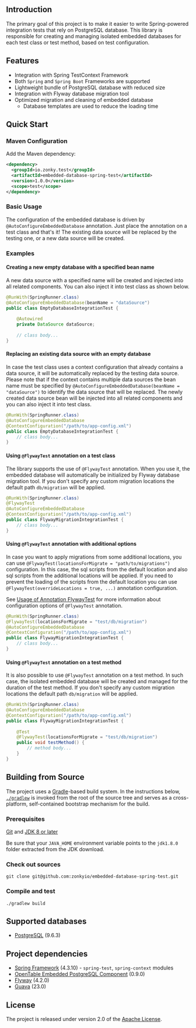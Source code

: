 ## Introduction

The primary goal of this project is to make it easier to write Spring-powered integration tests that rely on PostgreSQL database. This library is responsible for creating and managing isolated embedded databases for each test class or test method, based on test configuration.

## Features

* Integration with Spring TestContext Framework
* Both `Spring` and `Spring Boot` Frameworks are supported
* Lightweight bundle of PostgreSQL database with reduced size
* Integration with Flyway database migration tool
* Optimized migration and cleaning of embedded database
    * Database templates are used to reduce the loading time

## Quick Start

### Maven Configuration

Add the Maven dependency:

```xml
<dependency>
  <groupId>io.zonky.test</groupId>
  <artifactId>embedded-database-spring-test</artifactId>
  <version>1.0.0</version>
  <scope>test</scope>
</dependency>
```

### Basic Usage

The configuration of the embedded database is driven by `@AutoConfigureEmbeddedDatabase` annotation. Just place the annotation on a test class and that's it! The existing data source will be replaced by the testing one, or a new data source will be created.

### Examples

#### Creating a new empty database with a specified bean name

A new data source with a specified name will be created and injected into all related components. You can also inject it into test class as shown below. 

```java
@RunWith(SpringRunner.class)
@AutoConfigureEmbeddedDatabase(beanName = "dataSource")
public class EmptyDatabaseIntegrationTest {
    
    @Autowired
    private DataSource dataSource;
    
    // class body...
}
```

#### Replacing an existing data source with an empty database

In case the test class uses a context configuration that already contains a data source, it will be automatically replaced by the testing data source. Please note that if the context contains multiple data sources the bean name must be specified by `@AutoConfigureEmbeddedDatabase(beanName = "dataSource")` to identify the data source that will be replaced. The newly created data source bean will be injected into all related components and you can also inject it into test class.

```java
@RunWith(SpringRunner.class)
@AutoConfigureEmbeddedDatabase
@ContextConfiguration("/path/to/app-config.xml")
public class EmptyDatabaseIntegrationTest {
    // class body...
}
```

#### Using `@FlywayTest` annotation on a test class

The library supports the use of `@FlywayTest` annotation. When you use it, the embedded database will automatically be initialized by Flyway database migration tool. If you don't specify any custom migration locations the default path `db/migration` will be applied.

```java
@RunWith(SpringRunner.class)
@FlywayTest
@AutoConfigureEmbeddedDatabase
@ContextConfiguration("/path/to/app-config.xml")
public class FlywayMigrationIntegrationTest {
    // class body...
}
```

#### Using `@FlywayTest` annotation with additional options

In case you want to apply migrations from some additional locations, you can use `@FlywayTest(locationsForMigrate = "path/to/migrations")` configuration. In this case, the sql scripts from the default location and also sql scripts from the additional locations will be applied. If you need to prevent the loading of the scripts from the default location you can use `@FlywayTest(overrideLocations = true, ...)` annotation configuration.

See [Usage of Annotation FlywayTest](https://github.com/flyway/flyway-test-extensions/wiki/Usage-of-Annotation-FlywayTest) for more information about configuration options of `@FlywayTest` annotation.

```java
@RunWith(SpringRunner.class)
@FlywayTest(locationsForMigrate = "test/db/migration")
@AutoConfigureEmbeddedDatabase
@ContextConfiguration("/path/to/app-config.xml")
public class FlywayMigrationIntegrationTest {
    // class body...
}
```

#### Using `@FlywayTest` annotation on a test method

It is also possible to use `@FlywayTest` annotation on a test method. In such case, the isolated embedded database will be created and managed for the duration of the test method. If you don't specify any custom migration locations the default path `db/migration` will be applied.

```java
@RunWith(SpringRunner.class)
@AutoConfigureEmbeddedDatabase
@ContextConfiguration("/path/to/app-config.xml")
public class FlywayMigrationIntegrationTest {
    
    @Test
    @FlywayTest(locationsForMigrate = "test/db/migration")
    public void testMethod() {
        // method body...
    }
}
```

## Building from Source
The project uses a [Gradle](http://gradle.org)-based build system. In the instructions
below, [`./gradlew`](http://vimeo.com/34436402) is invoked from the root of the source tree and serves as
a cross-platform, self-contained bootstrap mechanism for the build.

### Prerequisites

[Git](http://help.github.com/set-up-git-redirect) and [JDK 8 or later](http://www.oracle.com/technetwork/java/javase/downloads)

Be sure that your `JAVA_HOME` environment variable points to the `jdk1.8.0` folder
extracted from the JDK download.

### Check out sources
`git clone git@github.com:zonkyio/embedded-database-spring-test.git`

### Compile and test
`./gradlew build`

## Supported databases

* [PostgreSQL](https://www.postgresql.org/) (9.6.3)

## Project dependencies

* [Spring Framework](http://www.springsource.org/) (4.3.10) - `spring-test`, `spring-context` modules
* [OpenTable Embedded PostgreSQL Component](https://github.com/opentable/otj-pg-embedded) (0.9.0)
* [Flyway](https://github.com/flyway/) (4.2.0)
* [Guava](https://github.com/google/guava) (23.0)

## License
The project is released under version 2.0 of the [Apache License](http://www.apache.org/licenses/LICENSE-2.0.html).
